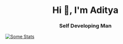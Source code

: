 <h1 align="center">Hi 👋, I'm Aditya</h1>
<h3 align="center">Self Developing Man</h3>


[![Some Stats ](https://github-readme-stats.vercel.app/api/top-langs/?username=BANZOM)](https://github.com/anuraghazra/github-readme-stats)
